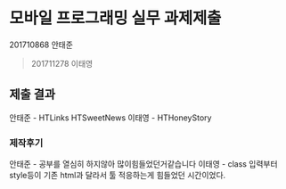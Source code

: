 # 모바일 프로그래밍 실무 과제제출
201710868 안태준
>201711278 이태영


## 제출 결과
안태준 - HTLinks  HTSweetNews
이태영 - HTHoneyStory

### 제작후기

안태준 - 공부를 열심히 하지않아 많이힘들었던거같습니다
이태영 - class 입력부터 style등이 기존 html과 달라서 툴 적응하는게 힘들었던 시간이었다.
